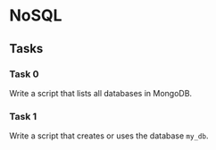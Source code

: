 # NoSQL

## Tasks

### Task 0
Write a script that lists all databases in MongoDB.

### Task 1
Write a script that creates or uses the database `my_db`.
